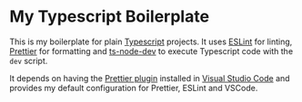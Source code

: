 # My Typescript Boilerplate

This is my boilerplate for plain [Typescript](https://www.typescriptlang.org "") projects. It uses [ESLint](https://eslint.org "") for linting, [Prettier](https://prettier.io "") for formatting and [ts-node-dev](https://github.com/wclr/ts-node-dev "") to execute Typescript code with the `dev` script.

It depends on having the [Prettier plugin](https://marketplace.visualstudio.com/items?itemName=esbenp.prettier-vscode "") installed in [Visual Studio Code](https://code.visualstudio.com "") and provides my default configuration for Prettier, ESLint and VSCode.




